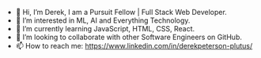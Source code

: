 - 👋 Hi, I’m Derek, I am a Pursuit Fellow | Full Stack Web Developer.
- 👀 I’m interested in ML, AI and Everything Technology.
- 🌱 I’m currently learning JavaScript, HTML, CSS, React.
- 💞️ I’m looking to collaborate with other Software Engineers on GitHub.
- 📫 How to reach me: https://www.linkedin.com/in/derekpeterson-plutus/


<!---
derekpeterson-plutus/derekpeterson-plutus is a ✨ special ✨ repository because its `README.md` (this file) appears on your GitHub profile.
You can click the Preview link to take a look at your changes.
--->
